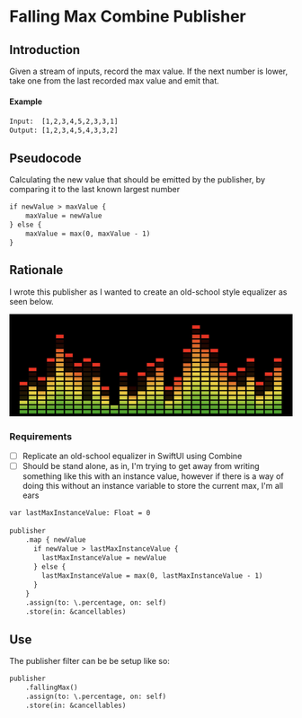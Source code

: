 # Falling Max Combine Publisher

## Introduction

Given a stream of inputs, record the max value.
If the next number is lower, take one from the last recorded max value and emit that.

#### Example

```
Input:  [1,2,3,4,5,2,3,3,1]
Output: [1,2,3,4,5,4,3,3,2]
```

## Pseudocode

Calculating the new value that should be emitted by the publisher, by comparing it to the last known largest number

```
if newValue > maxValue {
    maxValue = newValue
} else {
    maxValue = max(0, maxValue - 1)
}
```


## Rationale

I wrote this publisher as I wanted to create an old-school style equalizer as seen below.

![Old School Equalizer](https://github.com/nthState/FallingMaxPublisher/blob/main/oldSchoolEqualizer.png?raw=true)

### Requirements

- [ ] Replicate an old-school equalizer in SwiftUI using Combine
- [ ] Should be stand alone, as in, I'm trying to get away from writing something like this with an instance value, however if there is a way of doing this without
an instance variable to store the current max, I'm all ears

```
var lastMaxInstanceValue: Float = 0

publisher
    .map { newValue
      if newValue > lastMaxInstanceValue {
        lastMaxInstanceValue = newValue
      } else {
        lastMaxInstanceValue = max(0, lastMaxInstanceValue - 1)
      }
    }
    .assign(to: \.percentage, on: self)
    .store(in: &cancellables)
```

## Use

The publisher filter can be be setup like so:

```
publisher
    .fallingMax()
    .assign(to: \.percentage, on: self)
    .store(in: &cancellables)
```
